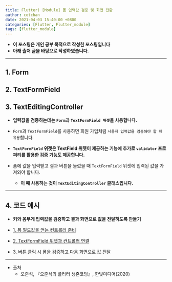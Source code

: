 ```yaml
---
title: Flutter) [Module] 폼 입력값 검증 및 화면 전환
author: cotchan
date: 2021-04-03 15:40:00 +0800
categories: [Flutter, Flutter_module]
tags: [flutter_module]   
---
```


+ **이 포스팅은 개인 공부 목적으로 작성한 포스팅입니다**
+ **아래 출처 글을 바탕으로 작성하였습니다.**

---

## 1. Form
## 2. TextFormField
## 3. TextEditingController

+ **입력값을 검증하는데는 `Form`과 `TextFormField 위젯`을 사용합니다.**
+ `Form`과 `TextFormField`를 사용하면 회원 가입처럼 `사용자 입력값을 검증해야 할 때 유용`합니다.
+ **`TextFormField` 위젯은 TextField 위젯이 제공하는 기능에 추가로 `validator` 프로퍼티를 활용한 검증 기능도 제공합니다.**

+ 폼에 값을 입력받고 결과 버튼을 눌렀을 때 `TextFormField` 위젯에 입력된 값을 가져와야 합니다.
  + **이 때 사용하는 것이 `TextEditingController` 클래스입니다.**



---

## 4. 코드 예시

+ **키와 몸무게 입력값을 검증하고 결과 화면으로 값을 전달하도록 만들기**

+ [1. 폼 필드값을 얻는 컨트롤러 준비](https://github.com/cotchan/obesity_calculator/tree/feature/3-1_validationAndScreenChange_setController)
+ [2. TextFormField 위젯과 컨트롤러 연결](https://github.com/cotchan/obesity_calculator/tree/feature/3-2_connect_WidgetAndController)
+ [3. 버튼 클릭 시 폼을 검증하고 다음 화면으로 값 전달](https://github.com/cotchan/obesity_calculator/tree/feature/3-3_formValidation_and_Routing)

---

+ 출처
  + 오준석, 『오준석의 플러터 생존코딩』, 한빛미디어(2020)

